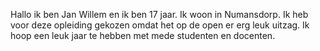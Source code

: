 Hallo ik ben Jan Willem en ik ben 17 jaar.
Ik woon in Numansdorp.
Ik heb voor deze opleiding gekozen omdat het op de open er erg leuk uitzag.
Ik hoop een leuk jaar te hebben met mede studenten en docenten.

